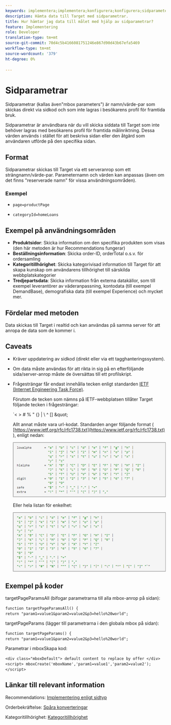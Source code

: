 ```yaml
---
keywords: implementera;implementera;konfigurera;konfigurera;sidparameter
description: Hämta data till Target med sidparametrar.
title: Hur hämtar jag data till målet med hjälp av sidparametrar?
feature: Implementering
role: Developer
translation-type: tm+mt
source-git-commit: 70d4c5b4166081751246e867d90d43b67efa5469
workflow-type: tm+mt
source-wordcount: '379'
ht-degree: 0%

---
```


# Sidparametrar

Sidparametrar (kallas även&quot;mbox parameters&quot;) är namn/värde-par som skickas direkt via sidkod och som inte lagras i besökarens profil för framtida bruk.

Sidparametrar är användbara när du vill skicka siddata till Target som inte behöver lagras med besökarens profil för framtida målinriktning. Dessa värden används i stället för att beskriva sidan eller den åtgärd som användaren utförde på den specifika sidan.

## Format

Sidparametrar skickas till Target via ett serveranrop som ett strängnamn/värde-par. Parameternamn och värden kan anpassas (även om det finns &quot;reserverade namn&quot; för vissa användningsområden).

### Exempel

* `page=productPage`

* `categoryId=homeLoans`

## Exempel på användningsområden

* **Produktsidor**: Skicka information om den specifika produkten som visas (den här metoden är hur Recommendations fungerar)
* **Beställningsinformation**: Skicka order-ID, orderTotal o.s.v. för ordersamling
* **Kategoritillhörighet**: Skicka kategorivisad information till Target för att skapa kunskap om användarens tillhörighet till särskilda webbplatskategorier
* **Tredjepartsdata**: Skicka information från externa datakällor, som till exempel leverantörer av väderanpassning, kontodata (till exempel DemandBase), demografiska data (till exempel Experience) och mycket mer.

## Fördelar med metoden

Data skickas till Target i realtid och kan användas på samma server för att anropa de data som de kommer i.

## Caveats

* Kräver uppdatering av sidkod (direkt eller via ett tagghanteringssystem).
* Om data måste användas för att rikta in sig på en efterföljande sida/server-anrop måste de översättas till ett profilskript.
* Frågesträngar får endast innehålla tecken enligt standarden [IETF (Internet Engineering Task Force)](https://www.ietf.org/rfc/rfc3986.txt).

   Förutom de tecken som nämns på IETF-webbplatsen tillåter Target följande tecken i frågesträngar:

   `&lt; > # % &quot; {} | \\ ^ \[\] \&quot;

   Allt annat måste vara url-kodat. Standarden anger följande format ( [https://www.ietf.org/rfc/rfc1738.txt](https://www.ietf.org/rfc/rfc1738.txt) ), enligt nedan:

   ![](assets/ietf1.png)

   Eller hela listan för enkelhet:

   ![](assets/ietf2.png)

## Exempel på koder

targetPageParamsAll (bifogar parametrarna till alla mbox-anrop på sidan):

`function targetPageParamsAll() { return "param1=value1&param2=value2&p3=hello%20world";`

targetPageParams (lägger till parametrarna i den globala mbox på sidan):

`function targetPageParams() { return "param1=value1&param2=value2&p3=hello%20world";`

Parametrar i mboxSkapa kod:

`<div class="mboxDefault"> default content to replace by offer </div> <script> mboxCreate('mboxName','param1=value1','param2=value2'); </script>`

## Länkar till relevant information

Recommendations: [Implementering enligt sidtyp](/help/c-recommendations/plan-implement.md#reference_DE38BB07BD3C4511B176CDAB45E126FC)

Orderbekräftelse: [Spåra konverteringar](/help/c-implementing-target/c-implementing-target-for-client-side-web/how-to-deployatjs/implementing-target-without-a-tag-manager.md#task_E85D2F64FEB84201A594F2288FABF053)

Kategoritillhörighet: [Kategoritillhörighet](/help/c-target/c-visitor-profile/category-affinity.md#concept_75EC1E1123014448B8B92AD16B2D72CC)

